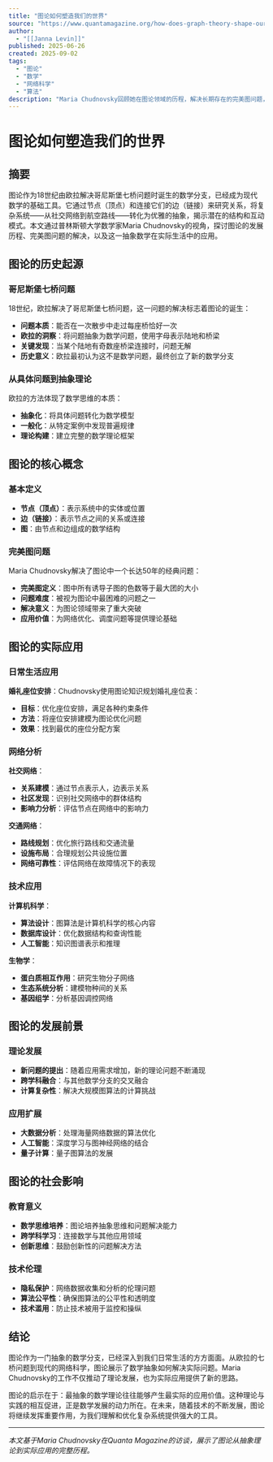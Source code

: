 ```yaml
---
title: "图论如何塑造我们的世界"
source: "https://www.quantamagazine.org/how-does-graph-theory-shape-our-world-20250626/"
author:
  - "[[Janna Levin]]"
published: 2025-06-26
created: 2025-09-02
tags:
  - "图论"
  - "数学"
  - "网络科学"
  - "算法"
description: "Maria Chudnovsky回顾她在图论领域的历程，解决长期存在的完美图问题，以及这一抽象领域如何与日常生活产生意外交集。"
---
```


# 图论如何塑造我们的世界

## 摘要

图论作为18世纪由欧拉解决哥尼斯堡七桥问题时诞生的数学分支，已经成为现代数学的基础工具。它通过节点（顶点）和连接它们的边（链接）来研究关系，将复杂系统——从社交网络到航空路线——转化为优雅的抽象，揭示潜在的结构和互动模式。本文通过普林斯顿大学数学家Maria Chudnovsky的视角，探讨图论的发展历程、完美图问题的解决，以及这一抽象数学在实际生活中的应用。

## 图论的历史起源

### 哥尼斯堡七桥问题

18世纪，欧拉解决了哥尼斯堡七桥问题，这一问题的解决标志着图论的诞生：

- **问题本质**：能否在一次散步中走过每座桥恰好一次
- **欧拉的洞察**：将问题抽象为数学问题，使用字母表示陆地和桥梁
- **关键发现**：当某个陆地有奇数座桥梁连接时，问题无解
- **历史意义**：欧拉最初认为这不是数学问题，最终创立了新的数学分支

### 从具体问题到抽象理论

欧拉的方法体现了数学思维的本质：

- **抽象化**：将具体问题转化为数学模型
- **一般化**：从特定案例中发现普遍规律
- **理论构建**：建立完整的数学理论框架

## 图论的核心概念

### 基本定义

- **节点（顶点）**：表示系统中的实体或位置
- **边（链接）**：表示节点之间的关系或连接
- **图**：由节点和边组成的数学结构

### 完美图问题

Maria Chudnovsky解决了图论中一个长达50年的经典问题：

- **完美图定义**：图中所有诱导子图的色数等于最大团的大小
- **问题难度**：被视为图论中最困难的问题之一
- **解决意义**：为图论领域带来了重大突破
- **应用价值**：为网络优化、调度问题等提供理论基础

## 图论的实际应用

### 日常生活应用

**婚礼座位安排**：Chudnovsky使用图论知识规划婚礼座位表：
- **目标**：优化座位安排，满足各种约束条件
- **方法**：将座位安排建模为图论优化问题
- **效果**：找到最优的座位分配方案

### 网络分析

**社交网络**：
- **关系建模**：通过节点表示人，边表示关系
- **社区发现**：识别社交网络中的群体结构
- **影响力分析**：评估节点在网络中的影响力

**交通网络**：
- **路线规划**：优化旅行路线和交通流量
- **设施布局**：合理规划公共设施位置
- **网络可靠性**：评估网络在故障情况下的表现

### 技术应用

**计算机科学**：
- **算法设计**：图算法是计算机科学的核心内容
- **数据库设计**：优化数据结构和查询性能
- **人工智能**：知识图谱表示和推理

**生物学**：
- **蛋白质相互作用**：研究生物分子网络
- **生态系统分析**：建模物种间的关系
- **基因组学**：分析基因调控网络

## 图论的发展前景

### 理论发展

- **新问题的提出**：随着应用需求增加，新的理论问题不断涌现
- **跨学科融合**：与其他数学分支的交叉融合
- **计算复杂性**：解决大规模图算法的计算挑战

### 应用扩展

- **大数据分析**：处理海量网络数据的算法优化
- **人工智能**：深度学习与图神经网络的结合
- **量子计算**：量子图算法的发展

## 图论的社会影响

### 教育意义

- **数学思维培养**：图论培养抽象思维和问题解决能力
- **跨学科学习**：连接数学与其他应用领域
- **创新思维**：鼓励创新性的问题解决方法

### 技术伦理

- **隐私保护**：网络数据收集和分析的伦理问题
- **算法公平性**：确保图算法的公平性和透明度
- **技术滥用**：防止技术被用于监控和操纵

## 结论

图论作为一门抽象的数学分支，已经深入到我们日常生活的方方面面。从欧拉的七桥问题到现代的网络科学，图论展示了数学抽象如何解决实际问题。Maria Chudnovsky的工作不仅推动了理论发展，也为实际应用提供了新的思路。

图论的启示在于：最抽象的数学理论往往能够产生最实际的应用价值。这种理论与实践的相互促进，正是数学发展的动力所在。在未来，随着技术的不断发展，图论将继续发挥重要作用，为我们理解和优化复杂系统提供强大的工具。

---

*本文基于Maria Chudnovsky在Quanta Magazine的访谈，展示了图论从抽象理论到实际应用的完整历程。*